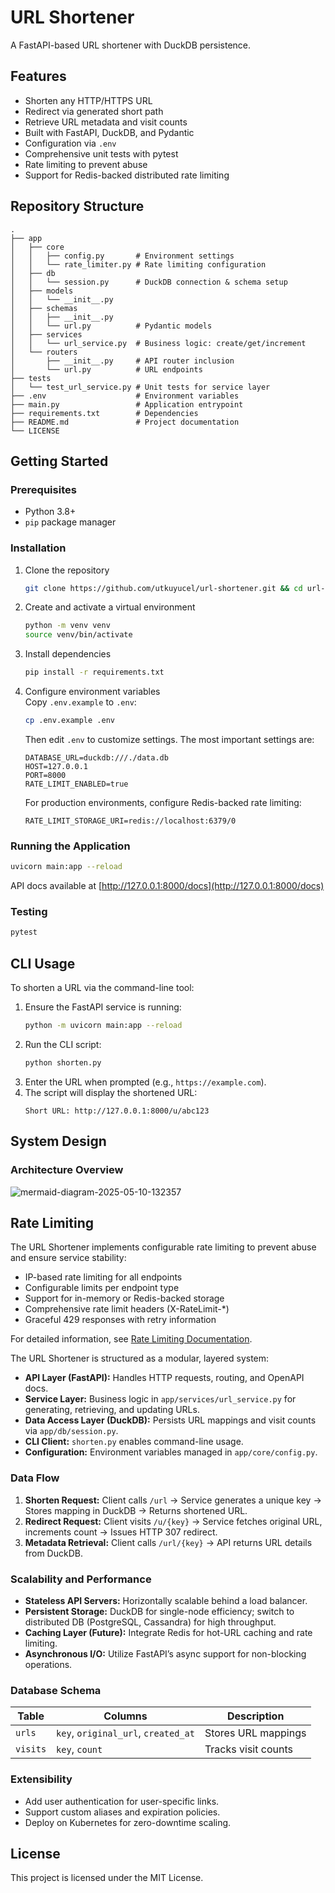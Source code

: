 # URL Shortener

A FastAPI-based URL shortener with DuckDB persistence.

## Features
- Shorten any HTTP/HTTPS URL
- Redirect via generated short path
- Retrieve URL metadata and visit counts
- Built with FastAPI, DuckDB, and Pydantic
- Configuration via `.env`
- Comprehensive unit tests with pytest
- Rate limiting to prevent abuse
- Support for Redis-backed distributed rate limiting

## Repository Structure
```
.
├── app
│   ├── core
│   │   ├── config.py       # Environment settings
│   │   └── rate_limiter.py # Rate limiting configuration
│   ├── db
│   │   └── session.py      # DuckDB connection & schema setup
│   ├── models
│   │   └── __init__.py
│   ├── schemas
│   │   ├── __init__.py
│   │   └── url.py          # Pydantic models
│   ├── services
│   │   └── url_service.py  # Business logic: create/get/increment
│   └── routers
│       ├── __init__.py     # API router inclusion
│       └── url.py          # URL endpoints
├── tests
│   └── test_url_service.py # Unit tests for service layer
├── .env                    # Environment variables
├── main.py                 # Application entrypoint
├── requirements.txt        # Dependencies
├── README.md               # Project documentation
└── LICENSE
```

## Getting Started

### Prerequisites
- Python 3.8+
- `pip` package manager

### Installation
1. Clone the repository  
   ```bash
   git clone https://github.com/utkuyucel/url-shortener.git && cd url-shortener
   ```
2. Create and activate a virtual environment  
   ```bash
   python -m venv venv
   source venv/bin/activate
   ```
3. Install dependencies  
   ```bash
   pip install -r requirements.txt
   ```
4. Configure environment variables  
   Copy `.env.example` to `.env`:  
   ```bash
   cp .env.example .env
   ```
   
   Then edit `.env` to customize settings. The most important settings are:
   ```
   DATABASE_URL=duckdb:///./data.db
   HOST=127.0.0.1
   PORT=8000
   RATE_LIMIT_ENABLED=true
   ```
   
   For production environments, configure Redis-backed rate limiting:
   ```
   RATE_LIMIT_STORAGE_URI=redis://localhost:6379/0
   ```

### Running the Application
```bash
uvicorn main:app --reload
```
API docs available at [http://127.0.0.1:8000/docs](http://127.0.0.1:8000/docs)

### Testing
```bash
pytest
```

## CLI Usage

To shorten a URL via the command-line tool:

1. Ensure the FastAPI service is running:
   ```bash
   python -m uvicorn main:app --reload
   ```
2. Run the CLI script:
   ```bash
   python shorten.py
   ```
3. Enter the URL when prompted (e.g., `https://example.com`).
4. The script will display the shortened URL:
   ```
   Short URL: http://127.0.0.1:8000/u/abc123
   ```

## System Design

### Architecture Overview

![mermaid-diagram-2025-05-10-132357](https://github.com/user-attachments/assets/6cf99573-893f-4bbb-a426-2c100a16c760)

## Rate Limiting

The URL Shortener implements configurable rate limiting to prevent abuse and ensure service stability:

- IP-based rate limiting for all endpoints
- Configurable limits per endpoint type
- Support for in-memory or Redis-backed storage
- Comprehensive rate limit headers (X-RateLimit-*)
- Graceful 429 responses with retry information

For detailed information, see [Rate Limiting Documentation](docs/rate_limiting.md).


The URL Shortener is structured as a modular, layered system:
- **API Layer (FastAPI):** Handles HTTP requests, routing, and OpenAPI docs.
- **Service Layer:** Business logic in `app/services/url_service.py` for generating, retrieving, and updating URLs.
- **Data Access Layer (DuckDB):** Persists URL mappings and visit counts via `app/db/session.py`.
- **CLI Client:** `shorten.py` enables command-line usage.
- **Configuration:** Environment variables managed in `app/core/config.py`.

### Data Flow

1. **Shorten Request:** Client calls `/url` → Service generates a unique key → Stores mapping in DuckDB → Returns shortened URL.
2. **Redirect Request:** Client visits `/u/{key}` → Service fetches original URL, increments count → Issues HTTP 307 redirect.
3. **Metadata Retrieval:** Client calls `/url/{key}` → API returns URL details from DuckDB.

### Scalability and Performance

- **Stateless API Servers:** Horizontally scalable behind a load balancer.
- **Persistent Storage:** DuckDB for single-node efficiency; switch to distributed DB (PostgreSQL, Cassandra) for high throughput.
- **Caching Layer (Future):** Integrate Redis for hot-URL caching and rate limiting.
- **Asynchronous I/O:** Utilize FastAPI’s async support for non-blocking operations.

### Database Schema

| Table    | Columns                              | Description               |
|----------|--------------------------------------|---------------------------|
| `urls`   | `key`, `original_url`, `created_at`  | Stores URL mappings       |
| `visits` | `key`, `count`                       | Tracks visit counts       |

### Extensibility

- Add user authentication for user-specific links.
- Support custom aliases and expiration policies.
- Deploy on Kubernetes for zero-downtime scaling.

## License
This project is licensed under the MIT License.
